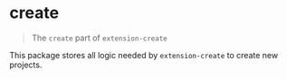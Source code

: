 # create

> The `create` part of `extension-create`

This package stores all logic needed by `extension-create` to create new projects.
